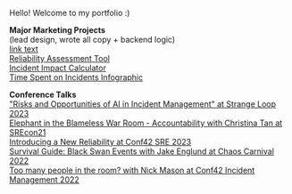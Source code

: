 Hello! Welcome to my portfolio :)

<b>Major Marketing Projects</b><br>
(lead design, wrote all copy + backend logic)<br>
<a href="url">link text</a><br>
<a href="https://www.blameless.com/reliability-assessment-tool">Reliability Assessment Tool</a><br>
<a href="https://www.blameless.com/incident-impact-calculator">Incident Impact Calculator</a><br>
<a href="https://www.blameless.com/time-spent-incident-tracking">Time Spent on Incidents Infographic</a><br>

<b>Conference Talks</b><br>
<a href="https://www.youtube.com/watch?v=K7c03xKzzzo">"Risks and Opportunities of AI in Incident Management" at Strange Loop 2023</a><br>
<a href="https://youtu.be/_7so-5a8BIU">Elephant in the Blameless War Room - Accountability with Christina Tan at SREcon21</a><br>
<a href="https://www.youtube.com/watch?v=qorw4Vbe5zs">Introducing a New Reliability at Conf42 SRE 2023</a><br>
<a href="https://youtu.be/sSq91ZDw3Ec">Survival Guide: Black Swan Events with Jake Englund at Chaos Carnival 2022</a><br>
<a href="https://youtu.be/6qBMikBwZ70">Too many people in the room? with Nick Mason at Conf42 Incident Management 2022</a><br>




<!--
**emilycarnott/emilycarnott** is a ✨ _special_ ✨ repository because its `README.md` (this file) appears on your GitHub profile.

Here are some ideas to get you started:

- 🔭 I’m currently working on ...
- 🌱 I’m currently learning ...
- 👯 I’m looking to collaborate on ...
- 🤔 I’m looking for help with ...
- 💬 Ask me about ...
- 📫 How to reach me: ...
- 😄 Pronouns: ...
- ⚡ Fun fact: ...
-->
